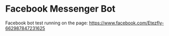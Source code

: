 # Facebook Messenger Bot

Facebook bot test running on the page: https://www.facebook.com/Etezfly-662987847231625
